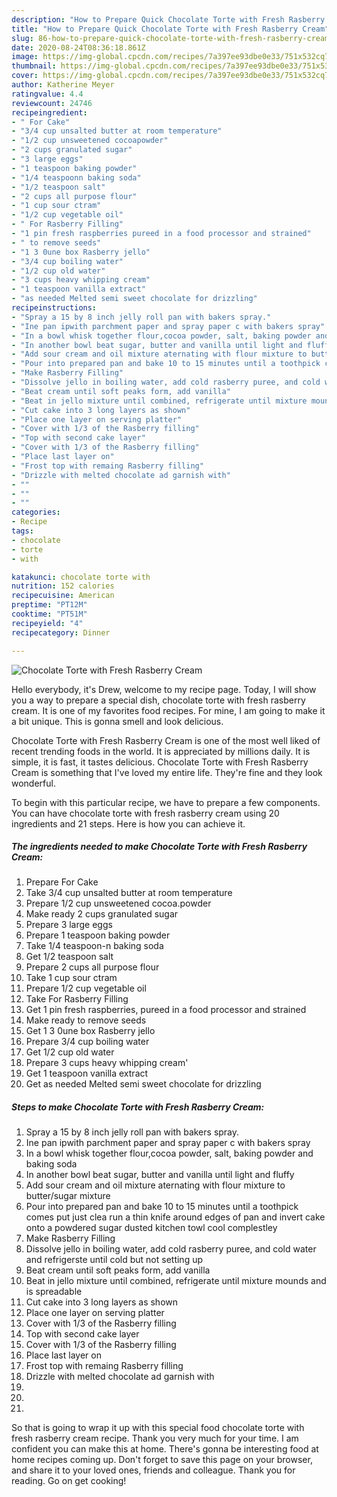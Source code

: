 ```yaml
---
description: "How to Prepare Quick Chocolate Torte with Fresh Rasberry Cream"
title: "How to Prepare Quick Chocolate Torte with Fresh Rasberry Cream"
slug: 86-how-to-prepare-quick-chocolate-torte-with-fresh-rasberry-cream
date: 2020-08-24T08:36:18.861Z
image: https://img-global.cpcdn.com/recipes/7a397ee93dbe0e33/751x532cq70/chocolate-torte-with-fresh-rasberry-cream-recipe-main-photo.jpg
thumbnail: https://img-global.cpcdn.com/recipes/7a397ee93dbe0e33/751x532cq70/chocolate-torte-with-fresh-rasberry-cream-recipe-main-photo.jpg
cover: https://img-global.cpcdn.com/recipes/7a397ee93dbe0e33/751x532cq70/chocolate-torte-with-fresh-rasberry-cream-recipe-main-photo.jpg
author: Katherine Meyer
ratingvalue: 4.4
reviewcount: 24746
recipeingredient:
- " For Cake"
- "3/4 cup unsalted butter at room temperature"
- "1/2 cup unsweetened cocoapowder"
- "2 cups granulated sugar"
- "3 large eggs"
- "1 teaspoon baking powder"
- "1/4 teaspoonn baking soda"
- "1/2 teaspoon salt"
- "2 cups all purpose flour"
- "1 cup sour ctram"
- "1/2 cup vegetable oil"
- " For Rasberry Filling"
- "1 pin fresh raspberries pureed in a food processor and strained"
- " to remove seeds"
- "1 3 0une box Rasberry jello"
- "3/4 cup boiling water"
- "1/2 cup old water"
- "3 cups heavy whipping cream"
- "1 teaspoon vanilla extract"
- "as needed Melted semi sweet chocolate for drizzling"
recipeinstructions:
- "Spray a 15 by 8 inch jelly roll pan with bakers spray."
- "Ine pan ipwith parchment paper and spray paper c with bakers spray"
- "In a bowl whisk together flour,cocoa powder, salt, baking powder and baking soda"
- "In another bowl beat sugar, butter and vanilla until light and fluffy"
- "Add sour cream and oil mixture aternating with flour mixture to butter/sugar mixture"
- "Pour into prepared pan and bake 10 to 15 minutes until a toothpick comes put just clea run a thin knife around edges of pan and invert cake onto a powdered sugar dusted kitchen towl cool complestley"
- "Make Rasberry Filling"
- "Dissolve jello in boiling water, add cold rasberry puree, and cold water and refrigerste until cold but not setting up"
- "Beat cream until soft peaks form, add vanilla"
- "Beat in jello mixture until combined, refrigerate until mixture mounds and is spreadable"
- "Cut cake into 3 long layers as shown"
- "Place one layer on serving platter"
- "Cover with 1/3 of the Rasberry filling"
- "Top with second cake layer"
- "Cover with 1/3 of the Rasberry filling"
- "Place last layer on"
- "Frost top with remaing Rasberry filling"
- "Drizzle with melted chocolate ad garnish with"
- ""
- ""
- ""
categories:
- Recipe
tags:
- chocolate
- torte
- with

katakunci: chocolate torte with 
nutrition: 152 calories
recipecuisine: American
preptime: "PT12M"
cooktime: "PT51M"
recipeyield: "4"
recipecategory: Dinner

---
```



![Chocolate Torte with Fresh Rasberry Cream](https://img-global.cpcdn.com/recipes/7a397ee93dbe0e33/751x532cq70/chocolate-torte-with-fresh-rasberry-cream-recipe-main-photo.jpg)

Hello everybody, it's Drew, welcome to my recipe page. Today, I will show you a way to prepare a special dish, chocolate torte with fresh rasberry cream. It is one of my favorites food recipes. For mine, I am going to make it a bit unique. This is gonna smell and look delicious.

Chocolate Torte with Fresh Rasberry Cream is one of the most well liked of recent trending foods in the world. It is appreciated by millions daily. It is simple, it is fast, it tastes delicious. Chocolate Torte with Fresh Rasberry Cream is something that I've loved my entire life. They're fine and they look wonderful.




To begin with this particular recipe, we have to prepare a few components. You can have chocolate torte with fresh rasberry cream using 20 ingredients and 21 steps. Here is how you can achieve it.

<!--inarticleads1-->

##### The ingredients needed to make Chocolate Torte with Fresh Rasberry Cream:

1. Prepare  For Cake
1. Take 3/4 cup unsalted butter at room temperature
1. Prepare 1/2 cup unsweetened cocoa.powder
1. Make ready 2 cups granulated sugar
1. Prepare 3 large eggs
1. Prepare 1 teaspoon baking powder
1. Take 1/4 teaspoon-n baking soda
1. Get 1/2 teaspoon salt
1. Prepare 2 cups all purpose flour
1. Take 1 cup sour ctram
1. Prepare 1/2 cup vegetable oil
1. Take  For Rasberry Filling
1. Get 1 pin fresh raspberries, pureed in a food processor and strained
1. Make ready  to remove seeds
1. Get 1 3 0une box Rasberry jello
1. Prepare 3/4 cup boiling water
1. Get 1/2 cup old water
1. Prepare 3 cups heavy whipping cream&#39;
1. Get 1 teaspoon vanilla extract
1. Get as needed Melted semi sweet chocolate for drizzling




<!--inarticleads2-->

##### Steps to make Chocolate Torte with Fresh Rasberry Cream:

1. Spray a 15 by 8 inch jelly roll pan with bakers spray.
1. Ine pan ipwith parchment paper and spray paper c with bakers spray
1. In a bowl whisk together flour,cocoa powder, salt, baking powder and baking soda
1. In another bowl beat sugar, butter and vanilla until light and fluffy
1. Add sour cream and oil mixture aternating with flour mixture to butter/sugar mixture
1. Pour into prepared pan and bake 10 to 15 minutes until a toothpick comes put just clea run a thin knife around edges of pan and invert cake onto a powdered sugar dusted kitchen towl cool complestley
1. Make Rasberry Filling
1. Dissolve jello in boiling water, add cold rasberry puree, and cold water and refrigerste until cold but not setting up
1. Beat cream until soft peaks form, add vanilla
1. Beat in jello mixture until combined, refrigerate until mixture mounds and is spreadable
1. Cut cake into 3 long layers as shown
1. Place one layer on serving platter
1. Cover with 1/3 of the Rasberry filling
1. Top with second cake layer
1. Cover with 1/3 of the Rasberry filling
1. Place last layer on
1. Frost top with remaing Rasberry filling
1. Drizzle with melted chocolate ad garnish with
1. 
1. 
1. 




So that is going to wrap it up with this special food chocolate torte with fresh rasberry cream recipe. Thank you very much for your time. I am confident you can make this at home. There's gonna be interesting food at home recipes coming up. Don't forget to save this page on your browser, and share it to your loved ones, friends and colleague. Thank you for reading. Go on get cooking!
